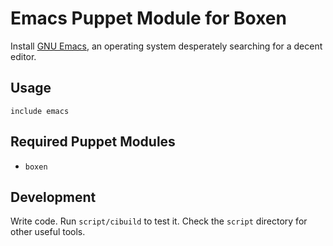 # Emacs Puppet Module for Boxen

Install [GNU Emacs](http://www.gnu.org/software/emacs), an operating
system desperately searching for a decent editor.

## Usage

```puppet
include emacs
```

## Required Puppet Modules

* `boxen`

## Development

Write code. Run `script/cibuild` to test it. Check the `script`
directory for other useful tools.
